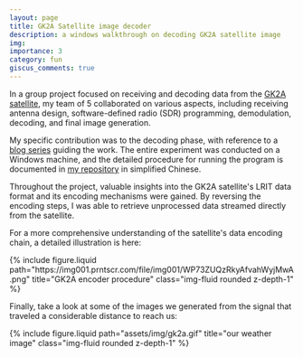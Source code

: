 ```yaml
---
layout: page
title: GK2A Satellite image decoder
description: a windows walkthrough on decoding GK2A satellite image
img: 
importance: 3
category: fun
giscus_comments: true
---
```


In a group project focused on receiving and decoding data from the [GK2A satellite](https://nmsc.kma.go.kr/enhome/html/base/cmm/selectPage.do?page=satellite.gk2a.intro), my team of 5 collaborated on various aspects, including receiving antenna design, software-defined radio (SDR) programming, demodulation, decoding, and final image generation.

My specific contribution was to the decoding phase, with reference to a [blog series](https://lucasteske.dev/satcom-projects/satellite-projects) guiding the work. The entire experiment was conducted on a Windows machine, and the detailed procedure for running the program is documented in [my repository](https://github.com/ykchong45/GK2A-Satellite-Data-Decode) in simplified Chinese.

Throughout the project, valuable insights into the GK2A satellite's LRIT data format and its encoding mechanisms were gained. By reversing the encoding steps, I was able to retrieve unprocessed data streamed directly from the satellite.

For a more comprehensive understanding of the satellite's data encoding chain, a detailed illustration is here:

<div class="row">
    <div class="col-sm mt-3 mt-md-0">
        {% include figure.liquid path="https://img001.prntscr.com/file/img001/WP73ZUQzRkyAfvahWyjMwA.png" title="GK2A encoder procedure" class="img-fluid rounded z-depth-1" %}
    </div>
</div>

Finally, take a look at some of the images we generated from the signal that traveled a considerable distance to reach us: 

<div class="row justify-content-center">
    {% include figure.liquid path="assets/img/gk2a.gif" title="our weather image" class="img-fluid rounded z-depth-1" %}
</div>
